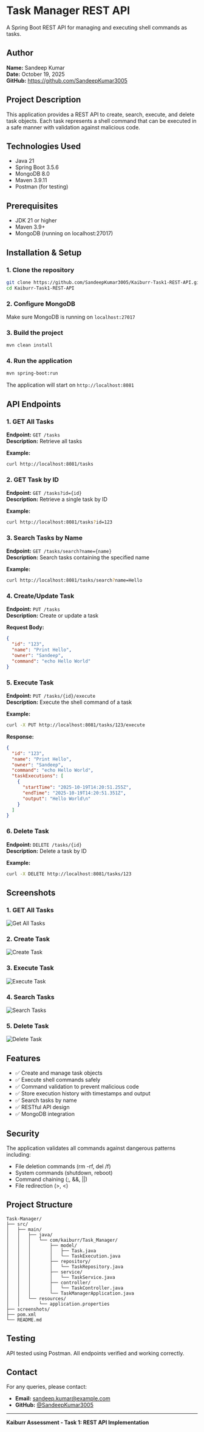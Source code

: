 # Task Manager REST API

A Spring Boot REST API for managing and executing shell commands as tasks.

## Author
**Name:** Sandeep Kumar  
**Date:** October 19, 2025  
**GitHub:** https://github.com/SandeepKumar3005

## Project Description

This application provides a REST API to create, search, execute, and delete task objects. Each task represents a shell command that can be executed in a safe manner with validation against malicious code.

## Technologies Used

- Java 21
- Spring Boot 3.5.6
- MongoDB 8.0
- Maven 3.9.11
- Postman (for testing)

## Prerequisites

- JDK 21 or higher
- Maven 3.9+
- MongoDB (running on localhost:27017)

## Installation & Setup

### 1. Clone the repository
```bash
git clone https://github.com/SandeepKumar3005/Kaiburr-Task1-REST-API.git
cd Kaiburr-Task1-REST-API
```

### 2. Configure MongoDB
Make sure MongoDB is running on `localhost:27017`

### 3. Build the project
```bash
mvn clean install
```

### 4. Run the application
```bash
mvn spring-boot:run
```

The application will start on `http://localhost:8081`

## API Endpoints

### 1. GET All Tasks
**Endpoint:** `GET /tasks`  
**Description:** Retrieve all tasks

**Example:**
```bash
curl http://localhost:8081/tasks
```

### 2. GET Task by ID
**Endpoint:** `GET /tasks?id={id}`  
**Description:** Retrieve a single task by ID

**Example:**
```bash
curl http://localhost:8081/tasks?id=123
```

### 3. Search Tasks by Name
**Endpoint:** `GET /tasks/search?name={name}`  
**Description:** Search tasks containing the specified name

**Example:**
```bash
curl http://localhost:8081/tasks/search?name=Hello
```

### 4. Create/Update Task
**Endpoint:** `PUT /tasks`  
**Description:** Create or update a task

**Request Body:**
```json
{
  "id": "123",
  "name": "Print Hello",
  "owner": "Sandeep",
  "command": "echo Hello World"
}
```

### 5. Execute Task
**Endpoint:** `PUT /tasks/{id}/execute`  
**Description:** Execute the shell command of a task

**Example:**
```bash
curl -X PUT http://localhost:8081/tasks/123/execute
```

**Response:**
```json
{
  "id": "123",
  "name": "Print Hello",
  "owner": "Sandeep",
  "command": "echo Hello World",
  "taskExecutions": [
    {
      "startTime": "2025-10-19T14:20:51.255Z",
      "endTime": "2025-10-19T14:20:51.351Z",
      "output": "Hello World\n"
    }
  ]
}
```

### 6. Delete Task
**Endpoint:** `DELETE /tasks/{id}`  
**Description:** Delete a task by ID

**Example:**
```bash
curl -X DELETE http://localhost:8081/tasks/123
```

## Screenshots

### 1. GET All Tasks
![Get All Tasks](screenshots/GET_REQUEST.png)

### 2. Create Task
![Create Task](screenshots/CREATE_TASK.png)

### 3. Execute Task
![Execute Task](screenshots/PUT_REQUEST.png)

### 4. Search Tasks
![Search Tasks](screenshots/SEARCH.png)

### 5. Delete Task
![Delete Task](screenshots/DELETE_TASK.png)

## Features

- ✅ Create and manage task objects
- ✅ Execute shell commands safely
- ✅ Command validation to prevent malicious code
- ✅ Store execution history with timestamps and output
- ✅ Search tasks by name
- ✅ RESTful API design
- ✅ MongoDB integration

## Security

The application validates all commands against dangerous patterns including:
- File deletion commands (rm -rf, del /f)
- System commands (shutdown, reboot)
- Command chaining (;, &&, ||)
- File redirection (>, <)

## Project Structure
```
Task-Manager/
├── src/
│   ├── main/
│   │   ├── java/
│   │   │   └── com/kaiburr/Task_Manager/
│   │   │       ├── model/
│   │   │       │   ├── Task.java
│   │   │       │   └── TaskExecution.java
│   │   │       ├── repository/
│   │   │       │   └── TaskRepository.java
│   │   │       ├── service/
│   │   │       │   └── TaskService.java
│   │   │       ├── controller/
│   │   │       │   └── TaskController.java
│   │   │       └── TaskManagerApplication.java
│   │   └── resources/
│   │       └── application.properties
├── screenshots/
├── pom.xml
└── README.md
```

## Testing

API tested using Postman. All endpoints verified and working correctly.

## Contact

For any queries, please contact:
- **Email:** sandeep.kumar@example.com
- **GitHub:** [@SandeepKumar3005](https://github.com/SandeepKumar3005)

---

**Kaiburr Assessment - Task 1: REST API Implementation**